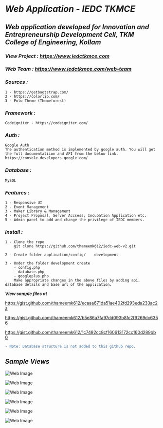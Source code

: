 # ___Web Application - IEDC TKMCE___

## ___Web application developed for Innovation and Entrepreneurship Development Cell, TKM College of Engineering, Kollam___

### ___View Project : https://www.iedctkmce.com___ 

### ___Web Team : https://www.iedctkmce.com/web-team___

### ___Sources :___ 
    1 - https://getbootstrap.com/
    2 - https://colorlib.com/
	3 - Polo Theme (Themeforest)

### ___Framework :___
    Codeigniter - https://codeigniter.com/
### ___Auth :___
    Google Auth
    The authentication method is implemented by google auth. You will get the full documentatiion and API from the below link.
    https://console.developers.google.com/

### ___Database :___
    MySQL    

### ___Features :___
    1 - Responsive UI
    2 - Event Management
    3 - Maker Library & Management    
    4 - Project Proposal, Server Accsess, Incubation Application etc.
    5 - Admin panel to add and change the privilege of IEDC members.

### ___Install :___
    1 - Clone the repo
        git clone https://github.com/thameemk612/iedc-web-v2.git

    2 - Create folder application/config/    development
    
    3 - Under the folder development create 
        - config.php 
        - database.php
        - googleplus.php
        Make appropriate changes in the above files by adding api, database details and base url of the application. 
___View sample files at___

https://gist.github.com/thameemk612/ecaaa671da51ae402fd293eda233ac2a

https://gist.github.com/thameemk612/b5e86a7fa97dd093b8fc2f9269dc6356

https://gist.github.com/thameemk612/1c7482cc8cf160613172cc160d289bb0

```diff
- Note: Database structure is not added to this github repo.
```

## ___Sample Views___
![Web Image](https://raw.githubusercontent.com/thameemk612/iedc-web-v2/master/git-img/1.png?token=AH47VIARGJW5O4TAC5NHP2C6WL5WQ)

![Web Image](https://raw.githubusercontent.com/thameemk612/iedc-web-v2/master/git-img/2.png?token=AH47VIHYD6FHTFYS72OPVZ26WL5ZI)

![Web Image](https://raw.githubusercontent.com/thameemk612/iedc-web-v2/master/git-img/6.png?token=AH47VIHZHWFS2PPKLLQRL4K6WL52A)

![Web Image](https://raw.githubusercontent.com/thameemk612/iedc-web-v2/master/git-img/4.png)

![Web Image](https://raw.githubusercontent.com/thameemk612/iedc-web-v2/master/git-img/3.png)

![Web Image](https://raw.githubusercontent.com/thameemk612/iedc-web-v2/master/git-img/5.png?token=AH47VIEFJJ3PAFMWNDC74HK6WL54M)



